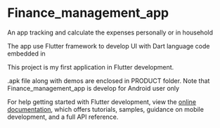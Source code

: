 # Finance_management_app

An app tracking and calculate the expenses personally or in household

The app use Flutter framework to develop UI with Dart language code embedded in

This project is my first application in Flutter development.

.apk file along with demos are enclosed in PRODUCT folder. 
Note that Finance_management_app is develop for Android user only

For help getting started with Flutter development, view the
[online documentation](https://docs.flutter.dev/), which offers tutorials,
samples, guidance on mobile development, and a full API reference.
